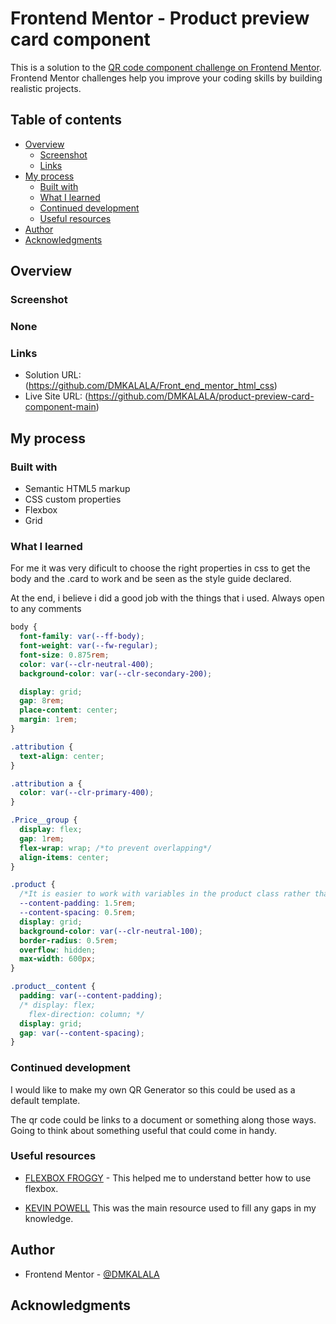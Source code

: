 # Frontend Mentor - Product preview card component

This is a solution to the [QR code component challenge on Frontend Mentor](https://www.frontendmentor.io/challenges/qr-code-component-iux_sIO_H). Frontend Mentor challenges help you improve your coding skills by building realistic projects.

## Table of contents

- [Overview](#overview)
  - [Screenshot](#screenshot)
  - [Links](#links)
- [My process](#my-process)
  - [Built with](#built-with)
  - [What I learned](#what-i-learned)
  - [Continued development](#continued-development)
  - [Useful resources](#useful-resources)
- [Author](#author)
- [Acknowledgments](#acknowledgments)

## Overview

### Screenshot

### None

### Links

- Solution URL: (https://github.com/DMKALALA/Front_end_mentor_html_css)
- Live Site URL: (https://github.com/DMKALALA/product-preview-card-component-main)

## My process

### Built with

- Semantic HTML5 markup
- CSS custom properties
- Flexbox
- Grid

### What I learned

For me it was very dificult to choose the right properties in css to get the body and the .card to work and be seen as the style guide declared.

At the end, i believe i did a good job with the things that i used.
Always open to any comments

```css
body {
  font-family: var(--ff-body);
  font-weight: var(--fw-regular);
  font-size: 0.875rem;
  color: var(--clr-neutral-400);
  background-color: var(--clr-secondary-200);

  display: grid;
  gap: 8rem;
  place-content: center;
  margin: 1rem;
}

.attribution {
  text-align: center;
}

.attribution a {
  color: var(--clr-primary-400);
}

.Price__group {
  display: flex;
  gap: 1rem;
  flex-wrap: wrap; /*to prevent overlapping*/
  align-items: center;
}

.product {
  /*It is easier to work with variables in the product class rather than looking everywhere for it*/
  --content-padding: 1.5rem;
  --content-spacing: 0.5rem;
  display: grid;
  background-color: var(--clr-neutral-100);
  border-radius: 0.5rem;
  overflow: hidden;
  max-width: 600px;
}

.product__content {
  padding: var(--content-padding);
  /* display: flex;
    flex-direction: column; */
  display: grid;
  gap: var(--content-spacing);
}
```

### Continued development

I would like to make my own QR Generator so this could be used as a default template.

The qr code could be links to a document or something along those ways. Going to think about something useful that could come in handy.

### Useful resources

- [FLEXBOX FROGGY](https://flexboxfroggy.com/#es) - This helped me to understand better how to use flexbox.

- [KEVIN POWELL](https://www.youtube.com/watch?v=B2WL6KkqhLQ&t=609s&pp=ygUeUHJvZHVjdCBwcmV2aWV3IGNhcmQgY29tcG9uZW50) This was the main resource used to fill any gaps in my knowledge.

## Author

- Frontend Mentor - [@DMKALALA](https://www.frontendmentor.io/profile/DMKALALA)

## Acknowledgments
